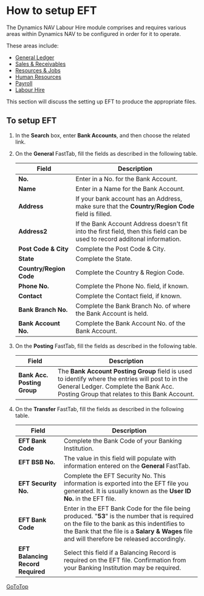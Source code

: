 # How to setup EFT

The Dynamics NAV Labour Hire module comprises and requires various areas within Dynamics NAV
to be configured in order for it to operate. 

These areas include:

- [General Ledger](au-labour-setup-general-ledger.md)
- [Sales & Receivables](au-labour-setup-sales-receivables.md)
- [Resources & Jobs](au-labour-setup-resources-jobs.md)
- [Human Resources](au-labour-setup-human-resources.md)
- [Payroll](au-labour-setup-payroll.md)
- [Labour Hire](au-labour-setup-labour-hire.md)

This section will discuss the setting up EFT to produce the appropriate files.

## To setup EFT   
1. In the **Search** box, enter **Bank Accounts**, and then choose the related link.  
2. On the **General** FastTab, fill the fields as described in the following table.  

    |Field|Description|  
    |---------------------------------|---------------------------------------|  
    |**No.**|Enter in a No. for the Bank Account.|  
    |**Name**|Enter in a Name for the Bank Account.|  
    |**Address**|If your bank account has an Address, make sure that the **Country/Region Code** field is filled.|  
    |**Address2**|If the Bank Account Address doesn't fit into the first field, then this field can be used to record additonal information.|
    |**Post Code & City**|Complete the Post Code & City.|
    |**State**|Complete the State.|
    |**Country/Region Code**|Complete the Country & Region Code.|
    |**Phone No.**|Complete the Phone No. field, if known.|
    |**Contact**|Complete the Contact field, if known.|
    |**Bank Branch No.**|Complete the Bank Branch No. of where the Bank Account is held.|
    |**Bank Account No.**|Complete the Bank Account No. of the Bank Account.|
    
3. On the **Posting** FastTab, fill the fields as described in the following table.

    |Field|Description|  
    |---------------------------------|---------------------------------------|  
    |**Bank Acc. Posting Group**|The **Bank Account Posting Group** field is used to identify where the entries will post to in the General Ledger.  Complete the Bank Acc. Posting Group that relates to this Bank Account.|  
    
 4. On the **Transfer** FastTab, fill the fields as described in the following table.

    |Field|Description|  
    |---------------------------------|---------------------------------------|  
    |**EFT Bank Code**|Complete the Bank Code of your Banking Institution.|
    |**EFT BSB No.**|The value in this field will populate with information entered on the **General** FastTab.|
    |**EFT Security No.**| Complete the EFT Security No.  This information is exported into the EFT file you generated.  It is usually known as the **User ID No.** in the EFT file.|
    |**EFT Bank Code**|Enter in the EFT Bank Code for the file being produced.  "**53**" is the number that is required on the file to the bank as this indentifies to the Bank that the file is a **Salary & Wages** file and will therefore be released accordingly.|
    |**EFT Balancing Record Required**|Select this field if a Balancing Record is required on the EFT file.  Confirmation from your Banking Institution may be required.|
    
[GoToTop](#how-to-setup-eft)
